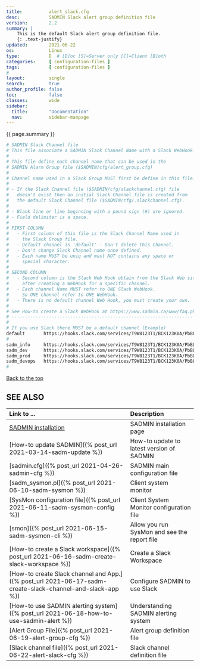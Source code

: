 ```yaml
---
title:          alert_slack.cfg
desc:           SADMIN Slack alert group definition file
version:        2.2
summary: |         
    This is the default Slack alert group definition file.
    {: .text-justify}
updated:        2021-06-22
os:             Linux
type:           D  # [D]oc [S]=Server only [C]=Client [B]oth
categories:     [ configuration-files ] 
tags:           [ configuration-files ] 
#
layout:         single
search:         true
author_profile: false
toc:            false
classes:        wide
sidebar:
  title:        "Documentation"
  nav:          sidebar-manpage
---
```

<a id="top_of_page"></a>
{{ page.summary }} 
 
```bash
# SADMIN Slack Channel file
# This file associate a SADMIN Slack Channel Name with a Slack WebHook.
#
# This file define each channel name that can be used in the 
# SADMIN Alarm Group file ($SADMIN/cfg/alert_group.cfg)
#
# Channel name used in a Slack Group MUST first be define in this file.
#
# - If the Slack Channel file ($SADMIN/cfg/slackchannel.cfg) file 
#   doesn't exist then an initial Slack Channel file is created from
#   the default Slack Channel file ($SADMIN/cfg/.slackchannel.cfg).
#
# - Blank line or line beginning with a pound sign (#) are ignored.
# - Field delimiter is a space. 
#
# FIRST COLUMN 
#   - First column of this file is the Slack Channel Name used in
#     the Slack Group file. 
#   - Default channel is 'default' - Don't delete this Channel.
#   - Don't change Slack Channel name once defined.
#   - Each name MUST be uniq and must NOT contains any space or 
#     special character.
#
# SECOND COLUMN 
#   - Second column is the Slack Web Hook obtain from the Slack Web site
#     after creating a WebHook for a specific channel.
#   - Each channel Name MUST refer to ONE Slack WebHook.
#     So ONE channel refer to ONE WebHook.
#   - There is no default channel Web Hook, you must create your own.
#
# See How-to create a Slack WebHook at https://www.sadmin.ca/www/faq.php 
# --------------------------------------------------------------------
#
# If you use Slack there MUST be a default channel (Example)
default       https://hooks.slack.com/services/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
#
sadm_info     https://hooks.slack.com/services/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
sadm_dev      https://hooks.slack.com/services/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
sadm_prod     https://hooks.slack.com/services/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
sadm_devops   https://hooks.slack.com/services/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
#

```

[Back to the top](#top_of_page)

<a id="seealso"></a>
## SEE ALSO

| Link to ...| Description |  
| :--- | :--- |  
| [SADMIN installation](/_pages/install)  | SADMIN installation page |   
| [How-to update SADMIN]({% post_url 2021-03-14-sadm-update %})             | How-to update to latest version of SADMIN   
| [sadmin.cfg]({% post_url 2021-04-26-sadmin-cfg %})                        | SADMIN main configuration file   
| [sadm_sysmon.pl]({% post_url 2021-06-10-sadm-sysmon %})                   | Client system monitor   
| [SysMon configuration file]({% post_url 2021-06-11-sadm-sysmon-config %}) | Client System Monitor configuration file     
| [smon]({% post_url 2021-06-15-sadm-sysmon-cli %})|   Allow you run SysMon and see the report file |   
| [How-to create a Slack workspace]({% post_url 2021-06-16-sadm-create-slack-workspace %}) | Create a Slack Workspace |  
| [How-to create Slack channel and App.]({% post_url 2021-06-17-sadm-create-slack-channel-and-slack-app %}) | Configure SADMIN to use Slack|  
| [How-to use SADMIN alerting system]({% post_url 2021-06-18-how-to-use-sadmin-alert %}) | Understanding SADMIN alerting system |  
| [Alert Group File]({% post_url 2021-06-19-alert-group-cfg %})                          | Alert group definition file |   
| [Slack channel file]({% post_url 2021-06-22-alert-slack-cfg %})                  |  Slack channel definition file |   

